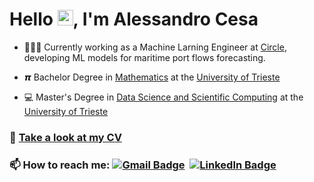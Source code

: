 # Hello <img src="https://raw.githubusercontent.com/MartinHeinz/MartinHeinz/master/wave.gif" width="25">, I'm Alessandro Cesa

- 👨🏻‍💻 Currently working as a Machine Larning Engineer at [Circle](https://www.circlegroup.eu/), developing ML models for maritime port flows forecasting.

- 𝞹 Bachelor Degree in [Mathematics](https://lauree.units.it/it/0320106203500001) at the [University of Trieste](https://portale.units.it/it)
- 💻 Master's Degree in [Data Science and Scientific Computing](https://dssc.units.it/) at the [University of Trieste](https://portale.units.it/it)

### 📄 [Take a look at my CV](https://alessandrocesats.github.io/AlessandroCesaTs/Alessandro_Cesa_CV.pdf)



### 📫 How to reach me: [![Gmail Badge](https://img.shields.io/badge/-Gmail-red?style=flat-square&logo=gmail&logoColor=white&link=mailto:alessandro.cesa22@gmail.com)](mailto:)&nbsp; [![LinkedIn Badge](https://img.shields.io/badge/-Linkedin-0072b1?style=flat-square&logo=linkedin&logoColor=white)](https://www.linkedin.com/in/alessandro-cesa-60033b310/)



